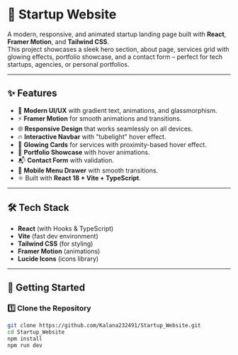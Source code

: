 # 🚀 Startup Website

A modern, responsive, and animated startup landing page built with **React**, **Framer Motion**, and **Tailwind CSS**.  
This project showcases a sleek hero section, about page, services grid with glowing effects, portfolio showcase, and a contact form – perfect for tech startups, agencies, or personal portfolios.

---

## ✨ Features
- 🎨 **Modern UI/UX** with gradient text, animations, and glassmorphism.
- ⚡ **Framer Motion** for smooth animations and transitions.
- 🌐 **Responsive Design** that works seamlessly on all devices.
- 🔥 **Interactive Navbar** with "tubelight" hover effect.
- 🧩 **Glowing Cards** for services with proximity-based hover effect.
- 📂 **Portfolio Showcase** with hover animations.
- 📬 **Contact Form** with validation.
- 📱 **Mobile Menu Drawer** with smooth transitions.
- ⚛️ Built with **React 18 + Vite + TypeScript**.

---

## 🛠️ Tech Stack
- **React** (with Hooks & TypeScript)
- **Vite** (fast dev environment)
- **Tailwind CSS** (for styling)
- **Framer Motion** (animations)
- **Lucide Icons** (icons library)

---
## 🚀 Getting Started

### 1️⃣ Clone the Repository
```bash
git clone https://github.com/Kalana232491/Startup_Website.git
cd Startup_Website
npm install
npm run dev
